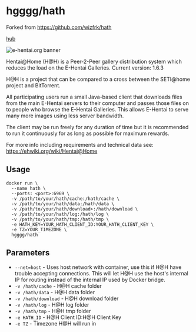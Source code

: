 [hub]: https://hub.docker.com/repository/docker/hgggg/hath

# hgggg/hath
Forked from https://github.com/wizfrk/hath

[hub]

![e-hentai.org banner](https://forums.e-hentai.org/uploads/post-2104618-1420415820.png)

Hentai@Home (H@H) is a Peer-2-Peer gallery distribution system which reduces the load on the E-Hentai Galleries. Current version: 1.6.3

H@H is a project that can be compared to a cross between the SETI@home project and BitTorrent.

All participating users run a small Java-based client that downloads files from the main E-Hentai servers to their computer and passes those files on to people who browse the E-Hentai Galleries. This allows E-Hentai to serve many more images using less server bandwidth.

The client may be run freely for any duration of time but it is recommended to run it continuously for as long as possible for maximum rewards.

For more info including requirements and technical data see: https://ehwiki.org/wiki/Hentai@Home

## Usage
```
docker run \
  --name hath \
  --ports: <port>:6969 \
  -v /path/to/your/hath/cache:/hath/cache \
  -v /path/to/your/hath/data:/hath/data \
  -v /path/to/your/hath/download>:/hath/download \
  -v /path/to/your/hath/log:/hath/log \
  -v /path/to/your/hath/tmp:/hath/tmp \
  -e HATH_KEY=YOUR_HATH_CLIENT_ID:YOUR_HATH_CLIENT_KEY \
  -e TZ=YOUR_TIMEZONE \
  hgggg/hath
```

## Parameters

* `--net=host` - Uses host network with container, use this if H@H have trouble accepting connections. This will let H@H use the host's internal IP for routing instead of the internal IP used by Docker bridge.
* `-v /hath/cache` - H@H cache folder
* `-v /hath/data` - H@H data folder
* `-v /hath/download` - H@H download folder
* `-v /hath/log` - H@H log folder
* `-v /hath/tmp` - H@H tmp folder
* `-e HATH_ID` - H@H Client ID:H@H Client Key
* `-e TZ` - Timezone H@H will run in
